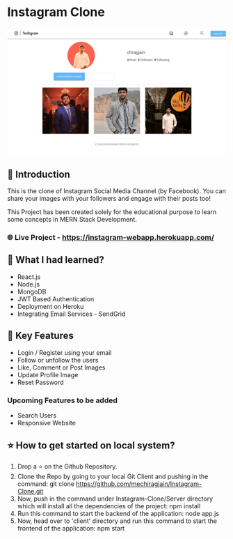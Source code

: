 # Instagram Clone

![chatgram](./Server/client/src/images/Insta-Profile-Demo.png)

## 📌 Introduction
This is the clone of Instagram Social Media Channel (by Facebook). You can share your images with your followers and engage with their posts too!

This Project has been created solely for the educational purpose to learn some concepts in MERN Stack Development.

### 🌐 Live Project - https://instagram-webapp.herokuapp.com/

## 🏁 What I had learned?
- React.js
- Node.js
- MongoDB
- JWT Based Authentication
- Deployment on Heroku
- Integrating Email Services - SendGrid

## 🔑 Key Features

- Login / Register using your email
- Follow or unfollow the users
- Like, Comment or Post Images
- Update Profile Image
- Reset Password

### Upcoming Features to be added

- Search Users
- Responsive Website

## ⭐ How to get started on local system?
1. Drop a ⭐ on the Github Repository.
2. Clone the Repo by going to your local Git Client and pushing in the command:
git clone https://github.com/mechiragjain/Instagram-Clone.git
3. Now, push in the command under Instagram-Clone/Server directory which will install all the dependencies of the project:
npm install
4. Run this command to start the backend of the application:
node app.js
5. Now, head over to 'client' directory and run this command to start the frontend of the application: npm start
